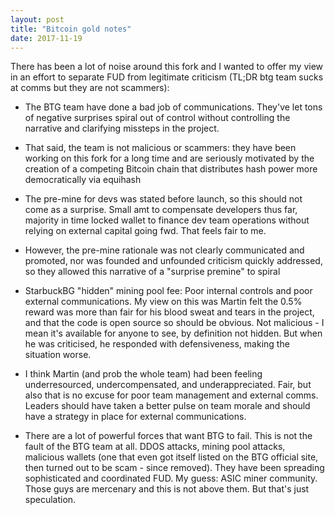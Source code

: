 ```yaml
---
layout: post
title: "Bitcoin gold notes"
date: 2017-11-19
---
```


There has been a lot of noise around this fork and I wanted to offer my view in an effort to separate FUD from legitimate criticism (TL;DR btg team sucks at comms but they are not scammers):

- The BTG team have done a bad job of communications. They've let tons of negative surprises spiral out of control without controlling the narrative and clarifying missteps in the project.

- That said, the team is not malicious or scammers: they have been working on this fork for a long time and are seriously motivated by the creation of a competing Bitcoin chain that distributes hash power more democratically via equihash

- The pre-mine for devs was stated before launch, so this should not come as a surprise. Small amt to compensate developers thus far, majority in time locked wallet to finance dev team operations without relying on external capital going fwd. That feels fair to me.

- However, the pre-mine rationale was not clearly communicated and promoted, nor was founded and unfounded criticism quickly addressed, so they allowed this narrative of a "surprise premine" to spiral

- StarbuckBG "hidden" mining pool fee: Poor internal controls and poor external communications. My view on this was Martin felt the 0.5% reward was more than fair for his blood sweat and tears in the project, and that the code is open source so should be obvious. Not malicious - I mean it's available for anyone to see, by definition not hidden. But when he was criticised, he responded with defensiveness, making the situation worse.

- I think Martin (and prob the whole team) had been feeling underresourced, undercompensated, and underappreciated. Fair, but also that is no excuse for poor team management and external comms. Leaders should have taken a better pulse on team morale and should have a strategy in place for external communications.

- There are a lot of powerful forces that want BTG to fail. This is not the fault of the BTG team at all. DDOS attacks, mining pool attacks, malicious wallets (one that even got itself listed on the BTG official site, then turned out to be scam - since removed). They have been spreading sophisticated and coordinated FUD. My guess: ASIC miner community. Those guys are mercenary and this is not above them. But that's just speculation.
